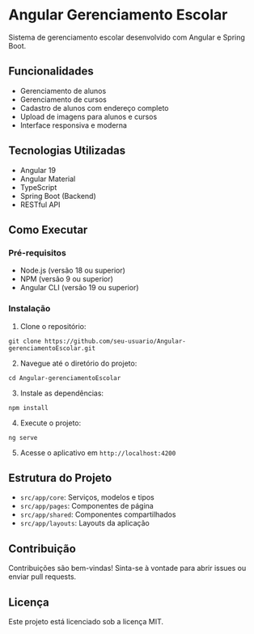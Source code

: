 # Angular Gerenciamento Escolar

Sistema de gerenciamento escolar desenvolvido com Angular e Spring Boot.

## Funcionalidades

- Gerenciamento de alunos
- Gerenciamento de cursos
- Cadastro de alunos com endereço completo
- Upload de imagens para alunos e cursos
- Interface responsiva e moderna

## Tecnologias Utilizadas

- Angular 19
- Angular Material
- TypeScript
- Spring Boot (Backend)
- RESTful API

## Como Executar

### Pré-requisitos

- Node.js (versão 18 ou superior)
- NPM (versão 9 ou superior)
- Angular CLI (versão 19 ou superior)

### Instalação

1. Clone o repositório:
```
git clone https://github.com/seu-usuario/Angular-gerenciamentoEscolar.git
```

2. Navegue até o diretório do projeto:
```
cd Angular-gerenciamentoEscolar
```

3. Instale as dependências:
```
npm install
```

4. Execute o projeto:
```
ng serve
```

5. Acesse o aplicativo em `http://localhost:4200`

## Estrutura do Projeto

- `src/app/core`: Serviços, modelos e tipos
- `src/app/pages`: Componentes de página
- `src/app/shared`: Componentes compartilhados
- `src/app/layouts`: Layouts da aplicação

## Contribuição

Contribuições são bem-vindas! Sinta-se à vontade para abrir issues ou enviar pull requests.

## Licença

Este projeto está licenciado sob a licença MIT.
